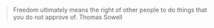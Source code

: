 > Freedom ultimately means the right of other people to do things that you do not approve of. Thomas Sowell